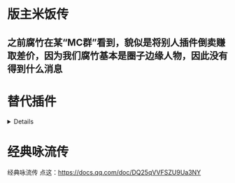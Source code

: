 # 版主米饭传

## 之前腐竹在某“MC群”看到，貌似是将别人插件倒卖赚取差价，因为我们腐竹基本是圈子边缘人物，因此没有得到什么消息

# 替代插件

<details>

资料来自热心网友

## PlayerGuild

[Guilds(付费)](https://www.spigotmc.org/resources/.66176/)

[SimpleClans](https://www.spigotmc.org/resources/simpleclans.71242/)

[LegendaryGuild](https://github.com/Gyzerc/LegendaryGuild/)
![LegendaryGuild](/others/版主米饭传/LegendaryGuild.png)

[ClansLite](https://www.spigotmc.org/resources/.97163/)

[SaberFactions](https://www.spigotmc.org/resources/.69771/)

## PlayerTitle

[MiniPlayerTitle](https://github.com/DeerGiteaMirror/MiniPlayerTitle)

[UserPrefix](https://github.com/CarmJos/UserPrefix)

[DeluxeTags](https://www.spigotmc.org/resources/deluxetags.4390/)

## RandomShop

### LegendaryDailyShop
GitHub：https://github.com/Gyzerc/LegendaryDailyShop

文档：https://gyzer.gitbook.io/legendarydailyshop

可以用TrMenu写(bushi

## CompanionsPlus

[MyPet](https://www.spigotmc.org/resources/mypet.12725/)

[MyPets](https://www.spigotmc.org/resources/mc-pets-3d-model-pets-mounts.97628/)

## PlayerTask

[QuestCreator](https://www.spigotmc.org/resources/.38734/)

[Chemdah](https://github.com/inrhor/Chemdah)

## PlayerWarp

[Player Warps](https://www.spigotmc.org/resources/.66692/)

[PLAYERWARPS](https://www.spigotmc.org/resources/.79089/)

[HuskHomesGUI](https://www.spigotmc.org/resources/huskhomesgui.91059/)

## PlayerPrturn

[RewardsLite](https://www.spigotmc.org/resources/.71784/)

## AfDianPay

[AifadianPay](https://github.com/meteorOSS/AifadianPay-plugin)

## PlayerIntersify

## PlayerMenu

[TrMenu](https://github.com/TrPlugins/TrMenu)

## PlayerChat

[TrChat](https://github.com/TrPlugins/TrChat)

## ip2region

[PotatoIpDisplay](https://github.com/dmzz-yyhyy/PotatoIpDisplay)

## PlayerTop

[ajLeaderBoard](https://www.spigotmc.org/resources/ajleaderboards.85548/)

## OfflinePapi

![OfflinePapi](/others/版主米饭传/OfflinePapi1.png)

貌似是这个papi 2.9.0就已经有的功能

![OfflinePapi](/others/版主米饭传/OfflinePapi2.png)

这还有个扩展,让你得到其他玩家的占位符

https://github.com/PlaceholderAPI/PlaceholderAPI/wiki/Placeholders#otherplayer

![OfflinePapi](/others/版主米饭传/OfflinePapi3.png)

还是说这个OfflinePapi有其他的功能?

## PlayerRace

## PlayerFatgue

## PlayerRewards

[MyRedeem](https://www.spigotmc.org/resources/.107027/)

[AnCDK](https://www.spigotmc.org/resources/ancdk.103973/)

## MonsterPlus

同monster

## monster

[Infernal Mobs](https://www.spigotmc.org/resources/.2156/)

[MythicMobs](https://www.spigotmc.org/resources/.5702/)

[EliteMobs](https://www.spigotmc.org/resources/.40090/)

## RiceMotd

[miniMOTD](https://www.spigotmc.org/resources/.81254/)

## Fair-DanTiao

看功能描述 这个插件不需要给找替代

## McMmoView

[mcMMOgui](https://www.spigotmc.org/resources/mcmmogui.83311/)

## ResidenceEnhance

</details>

# 经典咏流传

经典咏流传 点这：https://docs.qq.com/doc/DQ25qVVFSZU9Ua3NY